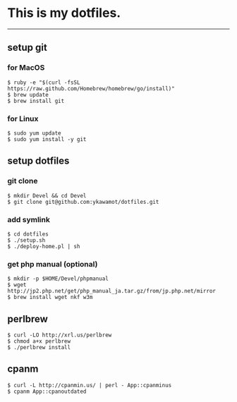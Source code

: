 # This is my dotfiles.

---

## setup git
### for MacOS
```
$ ruby -e "$(curl -fsSL https://raw.github.com/Homebrew/homebrew/go/install)"
$ brew update
$ brew install git
```
### for Linux
```
$ sudo yum update
$ sudo yum install -y git
```
## setup dotfiles
### git clone
```
$ mkdir Devel && cd Devel
$ git clone git@github.com:ykawamot/dotfiles.git
```
### add symlink
```
$ cd dotfiles
$ ./setup.sh
$ ./deploy-home.pl | sh
```
### get php manual (optional)
```
$ mkdir -p $HOME/Devel/phpmanual
$ wget http://jp2.php.net/get/php_manual_ja.tar.gz/from/jp.php.net/mirror
$ brew install wget nkf w3m
```
## perlbrew
```
$ curl -LO http://xrl.us/perlbrew
$ chmod a+x perlbrew
$ ./perlbrew install
```
## cpanm
```
$ curl -L http://cpanmin.us/ | perl - App::cpanminus
$ cpanm App::cpanoutdated
```
